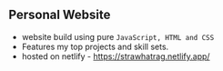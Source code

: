 
## Personal Website

- website build using pure `JavaScript, HTML and CSS` 
- Features my top projects and skill sets.
- hosted on netlify - https://strawhatrag.netlify.app/

